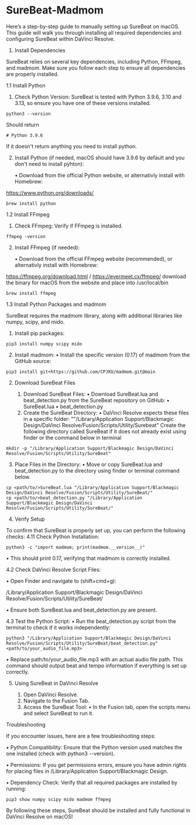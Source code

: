 # SureBeat-Madmom

Here’s a step-by-step guide to manually setting up SureBeat on macOS.
This guide will walk you through installing all required dependencies and configuring SureBeat within DaVinci Resolve.

1. Install Dependencies

SureBeat relies on several key dependencies, including Python, FFmpeg, and madmom. Make sure you follow each step to ensure all dependencies are properly installed.

1.1 Install Python

1.	Check Python Version: SureBeat is tested with Python 3.9.6, 3.10 and 3.13, so ensure you have one of these versions installed.
```
python3 --version
```
Should return 
```
# Python 3.9.6
```
If it doesn't return anything you need to install python.

2.	Install Python (if needed, macOS should have 3.9.6 by default and you don't need to install pyhton):
   
   	•	Download from the official Python website, or alternativly install with Homebrew:

https://www.python.org/downloads/
```
brew install python
```

1.2 Install FFmpeg

1.	Check FFmpeg: Verify if FFmpeg is installed.
   
```
ffmpeg -version
```

2.	Install FFmpeg (if needed):
   
	•	Download from the official FFmpeg website (recommended), or alternativly install with Homebrew:
 
https://ffmpeg.org/download.html / https://evermeet.cx/ffmpeg/ download the binary for macOS from the website and place into /usr/local/bin

```
brew install ffmpeg
```

1.3 Install Python Packages and madmom

SureBeat requires the madmom library, along with additional libraries like numpy, scipy, and mido.
1.	Install pip packages:
   
```
pip3 install numpy scipy mido
```

2.	Install madmom:
	•	Install the specific version (0.17) of madmom from the GitHub source:
```
pip3 install git+https://github.com/CPJKU/madmom.git@main
```

2. Download SureBeat Files

	1.	Download SureBeat Files:
	•	Download SureBeat.lua and beat_detection.py from the SureBeat repository on GitHub:
	•	SureBeat.lua
	•	beat_detection.py
	2.	Create the SureBeat Directory:
	•	DaVinci Resolve expects these files in a specific folder: ""/Library/Application Support/Blackmagic Design/DaVinci Resolve/Fusion/Scripts/Utility/Surebeat"
		Create the following directory called SureBeat if it does not already exist using finder or the command below in terminal 

```
mkdir -p "/Library/Application Support/Blackmagic Design/DaVinci Resolve/Fusion/Scripts/Utility/SureBeat"
```
3.	Place Files in the Directory:
	•	Move or copy SureBeat.lua and beat_detection.py to the directory using finder or terminal command below.
 
```
cp <path/to/>SureBeat.lua "/Library/Application Support/Blackmagic Design/DaVinci Resolve/Fusion/Scripts/Utility/SureBeat/"
cp <path/to/>beat_detection.py "/Library/Application Support/Blackmagic Design/DaVinci Resolve/Fusion/Scripts/Utility/SureBeat/"
```
4. Verify Setup

To confirm that SureBeat is properly set up, you can perform the following checks:
	4.11	Check Python Installation:
```
python3 -c "import madmom; print(madmom.__version__)"
```
•	This should print 0.17, verifying that madmom is correctly installed.


4.2	Check DaVinci Resolve Script Files:

•	Open Finder and navigate to (shift+cmd+g):

/Library/Application Support/Blackmagic Design/DaVinci Resolve/Fusion/Scripts/Utility/SureBeat/


•	Ensure both SureBeat.lua and beat_detection.py are present.

4.3	Test the Python Script:
	•	Run the beat_detection.py script from the terminal to check if it works independently:
```
python3 "/Library/Application Support/Blackmagic Design/DaVinci Resolve/Fusion/Scripts/Utility/SureBeat/beat_detection.py" <path/to/your_audio_file.mp3>
```
•	Replace path/to/your_audio_file.mp3 with an actual audio file path. This command should output beat and tempo information if everything is set up correctly.
 

5. Using SureBeat in DaVinci Resolve

	1.	Open DaVinci Resolve.
	2.	Navigate to the Fusion Tab.
	3.	Access the SureBeat Tool:
	•	In the Fusion tab, open the scripts menu and select SureBeat to run it.

Troubleshooting

If you encounter issues, here are a few troubleshooting steps:

•	Python Compatibility: Ensure that the Python version used matches the one installed (check with python3 --version).
 
•	Permissions: If you get permissions errors, ensure you have admin rights for placing files in /Library/Application Support/Blackmagic Design.

•	Dependency Check: Verify that all required packages are installed by running:

```
pip3 show numpy scipy mido madmom ffmpeg
```

By following these steps, SureBeat should be installed and fully functional in DaVinci Resolve on macOS!
